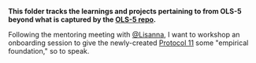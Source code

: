 **This folder tracks the learnings and projects pertaining to from OLS-5 beyond what is captured by the [OLS-5 repo](https://github.com/open-life-science/ols-5/issues/3).**

Following the mentoring meeting with [@Lisanna](https://github.com/Lisanna), I want to workshop an onboarding session to give the newly-created [Protocol 11](https://github.com/Ismael-KG/An_Incomplete_History_of_Research_Ethics/blob/main/Protocols.md#Protocol-11-Networking-at-the-Agora) some "empirical foundation," so to speak.
